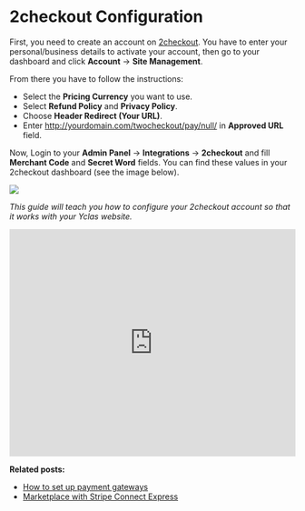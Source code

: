 # 2checkout Configuration


First, you need to create an account on  [2checkout](https://www.2checkout.com/). You have to enter your personal/business details to activate your account, then go to your dashboard and click  **Account**  ->  **Site Management**.

From there you have to follow the instructions:

-   Select the  **Pricing Currency**  you want to use.
-   Select  **Refund Policy**  and  **Privacy Policy**.
-   Choose  **Header Redirect (Your URL)**.
-   Enter http://yourdomain.com/twocheckout/pay/null/ in  **Approved URL**  field.

Now, Login to your **Admin Panel** ->  **Integrations**  ->  **2checkout**  and fill  **Merchant Code**  and  **Secret Word**  fields. You can find these values in your 2checkout dashboard (see the image below).

![](https://raw.githubusercontent.com/yclas/guides/master/images/2checkout.png)

*This guide will teach you how to configure your 2checkout account so that it works with your Yclas website.*


<iframe width="100%" height="400px" src="https://www.youtube.com/embed/ZrYKcSjHgEY" title="Yclas video" frameborder="0" allow="accelerometer; autoplay; clipboard-write; encrypted-media; gyroscope; picture-in-picture" allowfullscreen></iframe>

**Related posts:**

- [How to set up payment gateways](Payment-set-up-payment-gateways.md)
- [Marketplace with Stripe Connect Express](Payment-set-up-marketplace-with-srtipe-connect-express.md)
